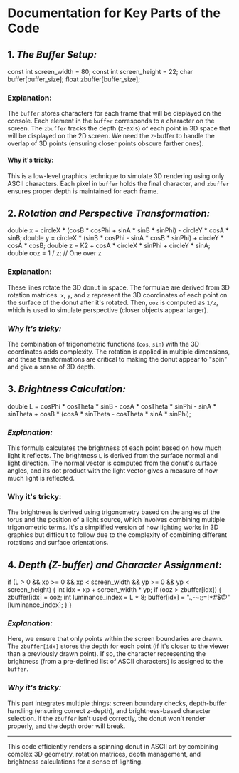 # Documentation for Key Parts of the Code

 ## 1. *The Buffer Setup:*
    
   const int screen_width = 80;
   const int screen_height = 22;
   char buffer[buffer_size];
   float zbuffer[buffer_size];
   
 ###  Explanation:  
The `buffer` stores characters for each frame that will be displayed on the console. Each element in the `buffer` corresponds to a character on the screen. The `zbuffer` tracks the depth (z-axis) of each point in 3D space that will be displayed on the 2D screen. We need the z-buffer to handle the overlap of 3D points (ensuring closer points obscure farther ones).

   #### Why it's tricky:  
   This is a low-level graphics technique to simulate 3D rendering using only ASCII characters. Each pixel in `buffer` holds the final character, and `zbuffer` ensures proper depth is maintained for each frame.

## 2. *Rotation and Perspective Transformation:*
   
   double x = circleX * (cosB * cosPhi + sinA * sinB * sinPhi) - circleY * cosA * sinB;
   double y = circleX * (sinB * cosPhi - sinA * cosB * sinPhi) + circleY * cosA * cosB;
   double z = K2 + cosA * circleX * sinPhi + circleY * sinA;
   double ooz = 1 / z; // One over z
   
   ### Explanation:  
   These lines rotate the 3D donut in space. The formulae are derived from 3D rotation matrices. `x`, `y`, and `z` represent the 3D coordinates of each point on the surface of the donut after it's rotated. Then, `ooz` is computed as `1/z`, which is used to simulate perspective (closer objects appear larger).

  ### *Why it's tricky:*  
 The combination of trigonometric functions (`cos`, `sin`) with the 3D coordinates adds complexity. The rotation is applied in multiple dimensions, and these transformations are critical to making the donut appear to "spin" and give a sense of 3D depth.

## 3. *Brightness Calculation:*
   
   double L = cosPhi * cosTheta * sinB - cosA * cosTheta * sinPhi - sinA * sinTheta + cosB * (cosA * sinTheta - cosTheta * sinA * sinPhi);

   ### *Explanation:*
   This formula calculates the brightness of each point based on how much light it reflects. The brightness `L` is derived from the surface normal and light direction. The normal vector is computed from the donut's surface angles, and its dot product with the light vector gives a measure of how much light is reflected.

   ### **Why it's tricky:**  
   The brightness is derived using trigonometry based on the angles of the torus and the position of a light source, which involves combining multiple trigonometric terms. It's a simplified version of how lighting works in 3D graphics but difficult to follow due to the complexity of combining different rotations and surface orientations.

## 4. *Depth (Z-buffer) and Character Assignment:*
   if (L > 0 && xp >= 0 && xp < screen_width && yp >= 0 && yp < screen_height) {
       int idx = xp + screen_width * yp;
       if (ooz > zbuffer[idx]) {
           zbuffer[idx] = ooz;
           int luminance_index = L * 8;
           buffer[idx] = ".,-~:;=!*#$@"[luminance_index];
       }
   }
   
   ### *Explanation:* 
   Here, we ensure that only points within the screen boundaries are drawn. The `zbuffer[idx]` stores the depth for each point (if it's closer to the viewer than a previously drawn point). If so, the character representing the brightness (from a pre-defined list of ASCII characters) is assigned to the `buffer`.

   ### *Why it's tricky:* 
   This part integrates multiple things: screen boundary checks, depth-buffer handling (ensuring correct z-depth), and brightness-based character selection. If the `zbuffer` isn't used correctly, the donut won't render properly, and the depth order will break.

---

This code efficiently renders a spinning donut in ASCII art by combining complex 3D geometry, rotation matrices, depth management, and brightness calculations for a sense of lighting.
